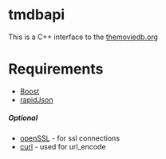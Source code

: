 # tmdbapi

This is a C++ interface to the [themoviedb.org](https://www.themoviedb.org)

# Requirements

+ [Boost](http://boost.org)
+ [rapidJson](http://rapidjson.org)

##### Optional

+ [openSSL](https://www.openssl.org) - for ssl connections
+ [curl](https://curl.haxx.se) - used for url_encode